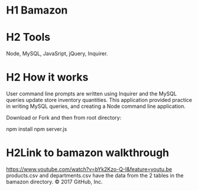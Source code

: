 # H1 Bamazon


# H2 Tools 

Node, MySQL, JavaSript, jQuery, Inquirer.

# H2 How it works

User command line prompts are written using Inquirer and the MySQL queries update store inventory quantities. This application provided practice in writing MySQL queries, and creating a Node command line application.


Download or Fork and then from root directory:

npm install
npm server.js



# H2Link to bamazon walkthrough

https://www.youtube.com/watch?v=bYk2Kzo-Q-I&feature=youtu.be
products.csv and departments.csv have the data from the 2 tables in the bamazon directory.
© 2017 GitHub, Inc.
